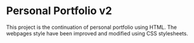 # Personal Portfolio v2

This project is the continuation of personal portfolio using HTML. The webpages style have been improved and modified using CSS stylesheets.   
